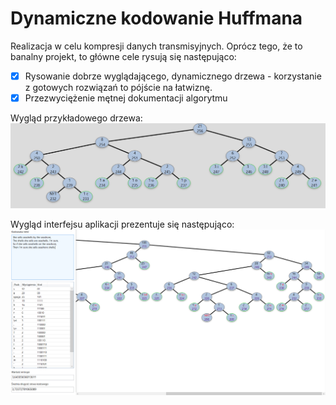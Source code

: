 # Dynamiczne kodowanie Huffmana

Realizacja w celu kompresji danych transmisyjnych. 
Oprócz tego, że to banalny projekt, to główne cele rysują się następująco:

- [x] Rysowanie dobrze wyglądającego, dynamicznego drzewa - korzystanie z gotowych rozwiązań to pójście na łatwiznę.
- [x] Przezwyciężenie mętnej dokumentacji algorytmu

Wygląd przykładowego drzewa:
<img src="./tree.PNG"/>

Wygląd interfejsu aplikacji prezentuje się następująco:
<img src="./app_ui.PNG"/>